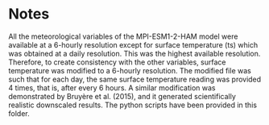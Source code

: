# Notes
All the meteorological variables of the MPI-ESM1-2-HAM model were available at a 6-hourly resolution except for surface temperature (ts) which was obtained at a daily resolution. This was the highest available resolution. Therefore, to create consistency with the other variables, surface temperature was modified to a 6-hourly resolution. The modified file was such that for each day, the same surface temperature reading was provided 4 times, that is, after every 6 hours. A similar modification was demonstrated by Bruyère et al. (2015), and it generated scientifically realistic downscaled results. The python scripts have been provided in this folder.
